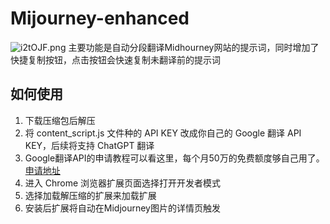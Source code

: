 # Mijourney-enhanced
![i2tOJF.png](https://i.328888.xyz/2023/04/01/i2tOJF.png)
主要功能是自动分段翻译Midhourney网站的提示词，同时增加了快捷复制按钮，点击按钮会快速复制未翻译前的提示词
## 如何使用
1. 下载压缩包后解压
2. 将 content_script.js 文件种的 API KEY 改成你自己的 Google 翻译 API KEY，后续将支持 ChatGPT 翻译
3. Google翻译API的申请教程可以看这里，每个月50万的免费额度够自己用了。[申请地址](https://bobtranslate.com/service/translate/google.html)
4. 进入 Chrome 浏览器扩展页面选择打开开发者模式
5. 选择加载解压缩的扩展来加载扩展
6. 安装后扩展将自动在Midjourney图片的详情页触发
